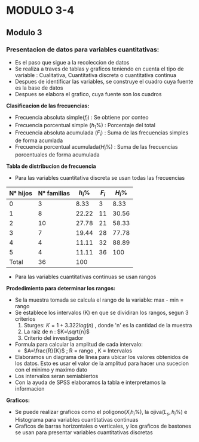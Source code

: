 # MODULO 3-4

## Modulo 3

### **Presentacion de datos para variables cuantitativas:**

- Es el paso que sigue a la recoleccion de datos
- Se realiza a traves de tablas y graficos teniendo en cuenta el tipo de variable : Cualitativa, Cuantitativa discreta o cuantitativa continua
- Despues de identificar las variables, se construye el cuadro cuya fuente es la base de datos
- Despues se elabora el grafico, cuya fuente son los cuadros

**Clasificacion de las frecuencias:** 
- Frecuencia absoluta simple($f_i$) : Se obtiene por conteo
- Frecuencia porcentual simple ($h_1\%$) : Porcentaje del total 
- Frecuencia absoluta acumulada ($F_i$) : Suma de las frecuencias simples de forma acumlada
- Frecuencia porcentual acumulada($H_i\%$) : Suma de las frecuencias porcentuales de forma acumulada

**Tabla de distribucion de frecuencia**
- Para las variables cuantitativa discreta se usan todas las frecuencias


| N° hijos | N° familias | $h_i\%$ | $F_i$ | $H_i\%$ |
| ---- | ---- | ---- | ---- | ---- |
| 0 | 3 | 8.33 | 3 | 8.33 |
| 1 | 8 | 22.22 | 11 | 30.56 |
| 2 | 10 | 27.78 | 21 | 58.33 |
| 3 | 7 | 19.44 | 28 | 77.78 |
| 4 | 4 | 11.11 | 32 | 88.89 |
| 5 | 4 | 11.11 | 36 | 100 |
| Total | 36 | 100 |  |  |

- Para las variables cuantitativas continuas se usan rangos 

**Prodedimiento para determinar los rangos:**
- Se la muestra tomada se calcula el rango de la variable: max - min = rango
- Se establece los intervalos (K) en que se dividiran los rangos, segun 3 criterios
	1. Sturges: $K = 1+3.322log(n)$ , donde 'n' es la cantidad de la muestra
	2. La raiz de n : $K=\sqrt{n}$ 
	3. Criterio del investigador
- Formula para calcular la amplitud de cada intervalo:
	- $A=\frac{R}{K}$  ; R = rango , K = Intervalos
- Elaboramos un diagrama de linea para ubicar los valores obtenidos de los datos. Esto es usar el valor de la amplitud para hacer una sucecion con el minimo y maximo dato
- Los intervalos seran semiabiertos
- Con la ayuda de SPSS elaboramos la tabla e interpretamos la informacion

**Graficos:**
- Se puede realizar graficos como el poligono($X_ih_i\%$), la ojiva($L_s,h_i\%$) e Histograma para variables cuantitativas continuas
- Graficos de barras horizontales o verticales, y los graficos de bastones se usan para presentar variables cuantitativas discretas
